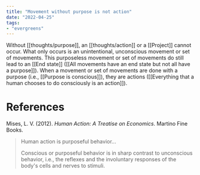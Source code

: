 ```yaml
---
title: "Movement without purpose is not action"
date: "2022-04-25"
tags:
- "evergreens"
---
```


Without [[thoughts/purpose]], an [[thoughts/action]] or a [[Project]] cannot occur. What only occurs is an unintentional, unconscious movement or set of movements. This purposeless movement or set of movements do still lead to an [[End state]] ([[All movements have an end state but not all have a purpose]]). When a movement or set of movements are done with a purpose (i.e., [[Purpose is conscious]]), they are actions ([[Everything that a human chooses to do consciously is an action]]).

# References

Mises, L. V. (2012). _Human Action: A Treatise on Economics_. Martino Fine Books.
>Human action is purposeful behavior...
>
>Conscious or purposeful behavior is in sharp contrast to unconscious behavior, i.e., the reflexes and the involuntary responses of the body's cells and nerves to stimuli.
